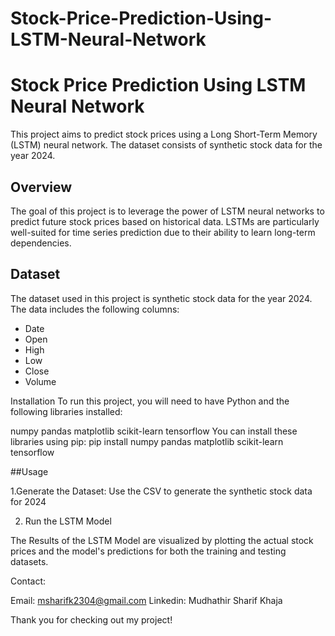 # Stock-Price-Prediction-Using-LSTM-Neural-Network

# Stock Price Prediction Using LSTM Neural Network

This project aims to predict stock prices using a Long Short-Term Memory (LSTM) neural network. The dataset consists of synthetic stock data for the year 2024.

## Overview
The goal of this project is to leverage the power of LSTM neural networks to predict future stock prices based on historical data. LSTMs are particularly well-suited for time series prediction due to their ability to learn long-term dependencies.

## Dataset
The dataset used in this project is synthetic stock data for the year 2024. The data includes the following columns:
- Date
- Open
- High
- Low
- Close
- Volume

Installation
To run this project, you will need to have Python and the following libraries installed:

numpy
pandas
matplotlib
scikit-learn
tensorflow
You can install these libraries using pip:
pip install numpy pandas matplotlib scikit-learn tensorflow


##Usage


1.Generate the Dataset: Use the CSV to generate the synthetic stock data for 2024

2. Run the LSTM Model



The Results of the LSTM Model are visualized by plotting the actual stock prices and the model's predictions for both the training and testing datasets.

Contact:

Email: msharifk2304@gmail.com
Linkedin: Mudhathir Sharif Khaja

Thank you for checking out my project!




